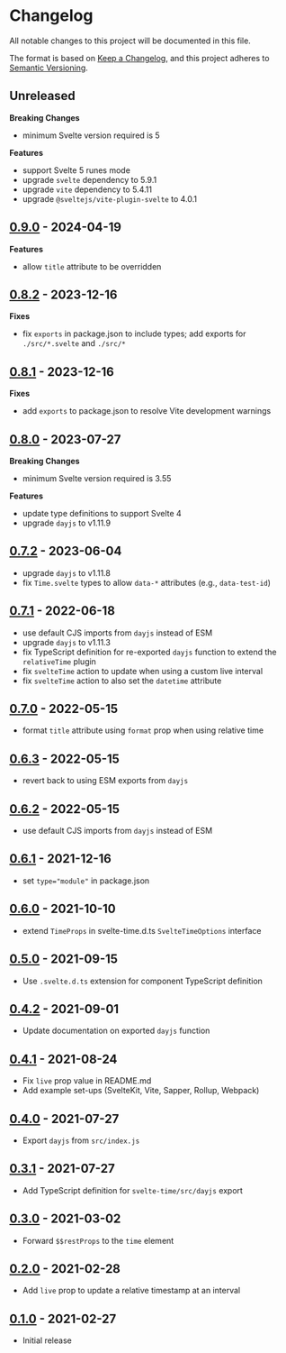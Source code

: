 # Changelog

All notable changes to this project will be documented in this file.

The format is based on [Keep a Changelog](https://keepachangelog.com/en/1.0.0/),
and this project adheres to [Semantic Versioning](https://semver.org/spec/v2.0.0.html).

## Unreleased

**Breaking Changes**

- minimum Svelte version required is 5

**Features**

- support Svelte 5 runes mode
- upgrade `svelte` dependency to 5.9.1
- upgrade `vite` dependency to 5.4.11
- upgrade `@sveltejs/vite-plugin-svelte` to 4.0.1

## [0.9.0](https://github.com/metonym/svelte-time/releases/tag/v0.9.0) - 2024-04-19

**Features**

- allow `title` attribute to be overridden

## [0.8.2](https://github.com/metonym/svelte-time/releases/tag/v0.8.2) - 2023-12-16

**Fixes**

- fix `exports` in package.json to include types; add exports for `./src/*.svelte` and `./src/*`

## [0.8.1](https://github.com/metonym/svelte-time/releases/tag/v0.8.1) - 2023-12-16

**Fixes**

- add `exports` to package.json to resolve Vite development warnings

## [0.8.0](https://github.com/metonym/svelte-time/releases/tag/v0.8.0) - 2023-07-27

**Breaking Changes**

- minimum Svelte version required is 3.55

**Features**

- update type definitions to support Svelte 4
- upgrade `dayjs` to v1.11.9

## [0.7.2](https://github.com/metonym/svelte-time/releases/tag/v0.7.2) - 2023-06-04

- upgrade `dayjs` to v1.11.8
- fix `Time.svelte` types to allow `data-*` attributes (e.g., `data-test-id`)

## [0.7.1](https://github.com/metonym/svelte-time/releases/tag/v0.7.1) - 2022-06-18

- use default CJS imports from `dayjs` instead of ESM
- upgrade `dayjs` to v1.11.3
- fix TypeScript definition for re-exported `dayjs` function to extend the `relativeTime` plugin
- fix `svelteTime` action to update when using a custom live interval
- fix `svelteTime` action to also set the `datetime` attribute

## [0.7.0](https://github.com/metonym/svelte-time/releases/tag/v0.7.0) - 2022-05-15

- format `title` attribute using `format` prop when using relative time

## [0.6.3](https://github.com/metonym/svelte-time/releases/tag/v0.6.3) - 2022-05-15

- revert back to using ESM exports from `dayjs`

## [0.6.2](https://github.com/metonym/svelte-time/releases/tag/v0.6.2) - 2022-05-15

- use default CJS imports from `dayjs` instead of ESM

## [0.6.1](https://github.com/metonym/svelte-time/releases/tag/v0.6.1) - 2021-12-16

- set `type="module"` in package.json

## [0.6.0](https://github.com/metonym/svelte-time/releases/tag/v0.6.0) - 2021-10-10

- extend `TimeProps` in svelte-time.d.ts `SvelteTimeOptions` interface

## [0.5.0](https://github.com/metonym/svelte-time/releases/tag/v0.5.0) - 2021-09-15

- Use `.svelte.d.ts` extension for component TypeScript definition

## [0.4.2](https://github.com/metonym/svelte-time/releases/tag/v0.4.2) - 2021-09-01

- Update documentation on exported `dayjs` function

## [0.4.1](https://github.com/metonym/svelte-time/releases/tag/v0.4.1) - 2021-08-24

- Fix `live` prop value in README.md
- Add example set-ups (SvelteKit, Vite, Sapper, Rollup, Webpack)

## [0.4.0](https://github.com/metonym/svelte-time/releases/tag/v0.4.0) - 2021-07-27

- Export `dayjs` from `src/index.js`

## [0.3.1](https://github.com/metonym/svelte-time/releases/tag/v0.3.1) - 2021-07-27

- Add TypeScript definition for `svelte-time/src/dayjs` export

## [0.3.0](https://github.com/metonym/svelte-time/releases/tag/v0.3.0) - 2021-03-02

- Forward `$$restProps` to the `time` element

## [0.2.0](https://github.com/metonym/svelte-time/releases/tag/v0.2.0) - 2021-02-28

- Add `live` prop to update a relative timestamp at an interval

## [0.1.0](https://github.com/metonym/svelte-time/releases/tag/v0.1.0) - 2021-02-27

- Initial release
